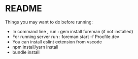 # README

Things you may want to do before running:
* In command line , run : gem install foreman (if not installed)
* For running server run : foreman start -f Procfile.dev
* You can install eslint extension from vscode
* npm install/yarn install
* bundle install
